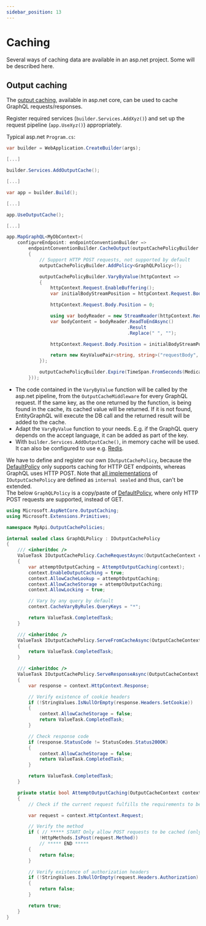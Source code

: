 ```yaml
---
sidebar_position: 13
---
```


# Caching
Several ways of caching data are available in an asp.net project. Some will be described here.

## Output caching
The [output caching](https://learn.microsoft.com/en-us/aspnet/core/performance/caching/output), available in asp.net core, can be used to cache GraphQL requests/responses.

Register required services (`builder.Services.AddXyz()`) and set up the request pipeline (`app.UseXyz()`) appropriately.

Typical asp.net `Program.cs`:
```cs
var builder = WebApplication.CreateBuilder(args);

[...]

builder.Services.AddOutputCache();

[...]

var app = builder.Build();

[...]

app.UseOutputCache();

[...]

app.MapGraphQL<MyDbContext>(
    configureEndpoint: endpointConventionBuilder =>
        endpointConventionBuilder.CacheOutput(outputCachePolicyBuilder =>
        {
            // Support HTTP POST requests, not supported by default
            outputCachePolicyBuilder.AddPolicy<GraphQLPolicy>();

            outputCachePolicyBuilder.VaryByValue(httpContext =>
            {
                httpContext.Request.EnableBuffering();
                var initialBodyStreamPosition = httpContext.Request.Body.Position;

                httpContext.Request.Body.Position = 0;

                using var bodyReader = new StreamReader(httpContext.Request.Body, leaveOpen: true);
                var bodyContent = bodyReader.ReadToEndAsync()
                                            .Result
                                            .Replace(" ", "");

                httpContext.Request.Body.Position = initialBodyStreamPosition;

                return new KeyValuePair<string, string>("requestBody", bodyContent);
            });

            outputCachePolicyBuilder.Expire(TimeSpan.FromSeconds(MedicalDataApiConstants.OutputCache.DefaultExpireSeconds));
        }));
```
- The code contained in the `VaryByValue` function will be called by the asp.net pipeline, from the `OutputCacheMiddleware` for every GraphQL request. If the same key, as the one returned by the function, is being found in the cache, its cached value will be returned. If it is not found, EntityGraphQL will execute the DB call and the returned result will be added to the cache.
- Adapt the `VaryByValue` function to your needs. E.g. if the GraphQL query depends on the accept language, it can be added as part of the key.
- With `builder.Services.AddOutputCache()`, in memory cache will be used. It can also be configured to use e.g. [Redis](https://www.nuget.org/packages/Microsoft.Extensions.Caching.StackExchangeRedis).


We have to define and register our own `IOutputCachePolicy`, because the [DefaultPolicy](https://github.com/dotnet/dotnet/blob/main/src/aspnetcore/src/Middleware/OutputCaching/src/Policies/DefaultPolicy.cs#L70) only supports caching for HTTP GET endpoints, whereas GraphQL uses HTTP POST. Note that [all implementations](https://github.com/dotnet/dotnet/tree/main/src/aspnetcore/src/Middleware/OutputCaching/src/Policies) of `IOutputCachePolicy` are defined as `internal sealed` and thus, can't be extended.<br/>
The below `GraphQLPolicy` is a copy/paste of [DefaultPolicy](https://github.com/dotnet/dotnet/blob/main/src/aspnetcore/src/Middleware/OutputCaching/src/Policies/DefaultPolicy.cs), where only HTTP POST requests are supported, instead of GET.
```cs
using Microsoft.AspNetCore.OutputCaching;
using Microsoft.Extensions.Primitives;

namespace MyApi.OutputCachePolicies;

internal sealed class GraphQLPolicy : IOutputCachePolicy
{
    /// <inheritdoc />
    ValueTask IOutputCachePolicy.CacheRequestAsync(OutputCacheContext context, CancellationToken cancellationToken)
    {
        var attemptOutputCaching = AttemptOutputCaching(context);
        context.EnableOutputCaching = true;
        context.AllowCacheLookup = attemptOutputCaching;
        context.AllowCacheStorage = attemptOutputCaching;
        context.AllowLocking = true;

        // Vary by any query by default
        context.CacheVaryByRules.QueryKeys = "*";

        return ValueTask.CompletedTask;
    }

    /// <inheritdoc />
    ValueTask IOutputCachePolicy.ServeFromCacheAsync(OutputCacheContext context, CancellationToken cancellationToken)
    {
        return ValueTask.CompletedTask;
    }

    /// <inheritdoc />
    ValueTask IOutputCachePolicy.ServeResponseAsync(OutputCacheContext context, CancellationToken cancellationToken)
    {
        var response = context.HttpContext.Response;

        // Verify existence of cookie headers
        if (!StringValues.IsNullOrEmpty(response.Headers.SetCookie))
        {
            context.AllowCacheStorage = false;
            return ValueTask.CompletedTask;
        }

        // Check response code
        if (response.StatusCode != StatusCodes.Status200OK)
        {
            context.AllowCacheStorage = false;
            return ValueTask.CompletedTask;
        }

        return ValueTask.CompletedTask;
    }

    private static bool AttemptOutputCaching(OutputCacheContext context)
    {
        // Check if the current request fulfills the requirements to be cached

        var request = context.HttpContext.Request;

        // Verify the method
        if ( // ***** START Only allow POST requests to be cached (only change from DefaultPolicy) *****
            !HttpMethods.IsPost(request.Method))
            // ***** END *****
        {
            return false;
        }

        // Verify existence of authorization headers
        if (!StringValues.IsNullOrEmpty(request.Headers.Authorization) || request.HttpContext.User?.Identity?.IsAuthenticated == true)
        {
            return false;
        }

        return true;
    }
}
```